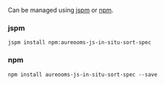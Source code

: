 Can be managed using
[jspm](http://jspm.io)
or [npm](https://github.com/npm/npm).

### jspm
```terminal
jspm install npm:aureooms-js-in-situ-sort-spec
```

### npm
```terminal
npm install aureooms-js-in-situ-sort-spec --save
```
